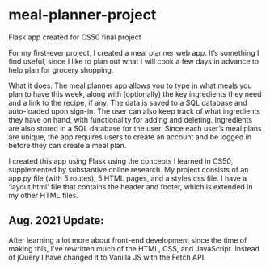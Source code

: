 # meal-planner-project
Flask app created for CS50 final project

For my first-ever project, I created a meal planner web app. It’s something I find useful, since I like to plan out what I will cook a few days in advance to help plan for grocery shopping.

What it does:
The meal planner app allows you to type in what meals you plan to have this week, along with (optionally) the key ingredients they need and a link to the recipe, if any. The data is saved to a SQL database and auto-loaded upon sign-in. The user can also keep track of what ingredients they have on hand, with functionality for adding and deleting. Ingredients are also stored in a SQL database for the user. Since each user’s meal plans are unique, the app requires users to create an account and be logged in before they can create a meal plan.

I created this app using Flask using the concepts I learned in CS50, supplemented by substantive online research. My project consists of an app.py file (with 5 routes), 5 HTML pages, and a styles.css file. I have a ‘layout.html’ file that contains the header and footer, which is extended in my other HTML files.

## Aug. 2021 Update:
After learning a lot more about front-end development since the time of making this, I've rewritten much of the HTML, CSS, and JavaScript. Instead of jQuery I have changed it to Vanilla JS with the Fetch API.
